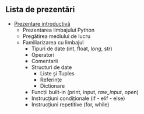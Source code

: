 Lista de prezentări
-------------------

- [Prezentare introductivă](Introducere.md)
    - Prezentarea limbajului Python
    - Pregătirea mediului de lucru
    - Familiarizarea cu limbajul
        - Tipuri de date (int, float, *long*, str)
        - Operatori
        - Comentarii
        - Structuri de date
            - Liste și Tuples
            - Referințe
            - Dictionare
        - Funcții built-in (print, input, *raw_input*, open)
        - Instrucțiuni condiționale (if - elif - else)
        - Instrucțiuni repetitive (for, while)
